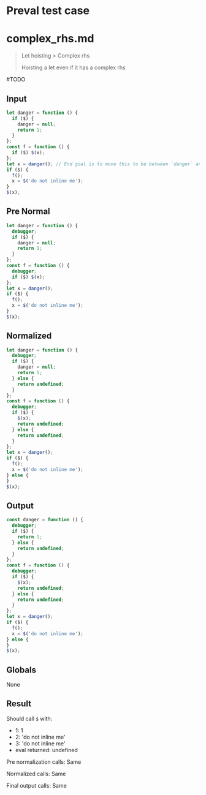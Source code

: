 # Preval test case

# complex_rhs.md

> Let hoisting > Complex rhs
>
> Hoisting a let even if it has a complex rhs

#TODO

## Input

`````js filename=intro
let danger = function () {
  if ($) {
    danger = null;
    return 1;
  }
};
const f = function () {
  if ($) $(x);
};
let x = danger(); // End goal is to move this to be between `danger` and `f`
if ($) {
  f();
  x = $('do not inline me');
}
$(x);
`````

## Pre Normal

`````js filename=intro
let danger = function () {
  debugger;
  if ($) {
    danger = null;
    return 1;
  }
};
const f = function () {
  debugger;
  if ($) $(x);
};
let x = danger();
if ($) {
  f();
  x = $('do not inline me');
}
$(x);
`````

## Normalized

`````js filename=intro
let danger = function () {
  debugger;
  if ($) {
    danger = null;
    return 1;
  } else {
    return undefined;
  }
};
const f = function () {
  debugger;
  if ($) {
    $(x);
    return undefined;
  } else {
    return undefined;
  }
};
let x = danger();
if ($) {
  f();
  x = $('do not inline me');
} else {
}
$(x);
`````

## Output

`````js filename=intro
const danger = function () {
  debugger;
  if ($) {
    return 1;
  } else {
    return undefined;
  }
};
const f = function () {
  debugger;
  if ($) {
    $(x);
    return undefined;
  } else {
    return undefined;
  }
};
let x = danger();
if ($) {
  f();
  x = $('do not inline me');
} else {
}
$(x);
`````

## Globals

None

## Result

Should call `$` with:
 - 1: 1
 - 2: 'do not inline me'
 - 3: 'do not inline me'
 - eval returned: undefined

Pre normalization calls: Same

Normalized calls: Same

Final output calls: Same
